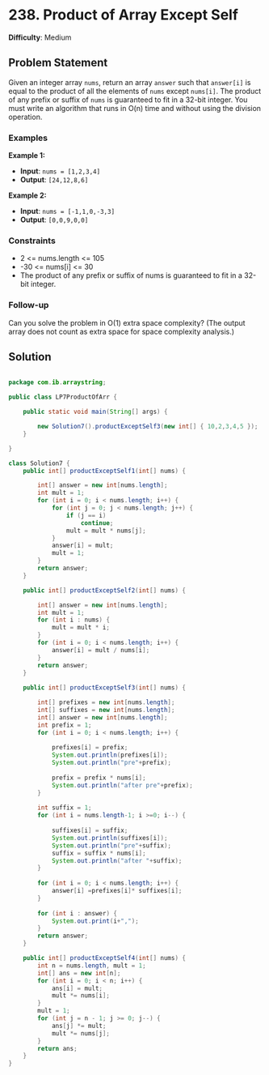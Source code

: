 # 238. Product of Array Except Self

**Difficulty**: Medium

## Problem Statement
Given an integer array `nums`, return an array `answer` such that `answer[i]` is equal to the product of all the elements of `nums` except `nums[i]`. The product of any prefix or suffix of `nums` is guaranteed to fit in a 32-bit integer. You must write an algorithm that runs in O(n) time and without using the division operation.

### Examples

**Example 1:**
- **Input**: `nums = [1,2,3,4]`
- **Output**: `[24,12,8,6]`

**Example 2:**
- **Input**: `nums = [-1,1,0,-3,3]`
- **Output**: `[0,0,9,0,0]`

### Constraints
- 2 <= nums.length <= 105
- -30 <= nums[i] <= 30
- The product of any prefix or suffix of nums is guaranteed to fit in a 32-bit integer.

### Follow-up
Can you solve the problem in O(1) extra space complexity? (The output array does not count as extra space for space complexity analysis.)

## Solution

```java

package com.ib.arraystring;

public class LP7ProductOfArr {

	public static void main(String[] args) {

		new Solution7().productExceptSelf3(new int[] { 10,2,3,4,5 });
	}

}

class Solution7 {
	public int[] productExceptSelf1(int[] nums) {

		int[] answer = new int[nums.length];
		int mult = 1;
		for (int i = 0; i < nums.length; i++) {
			for (int j = 0; j < nums.length; j++) {
				if (j == i)
					continue;
				mult = mult * nums[j];
			}
			answer[i] = mult;
			mult = 1;
		}
		return answer;
	}

	public int[] productExceptSelf2(int[] nums) {

		int[] answer = new int[nums.length];
		int mult = 1;
		for (int i : nums) {
			mult = mult * i;
		}
		for (int i = 0; i < nums.length; i++) {
			answer[i] = mult / nums[i];
		}
		return answer;
	}
	
	public int[] productExceptSelf3(int[] nums) {

		int[] prefixes = new int[nums.length];
		int[] suffixes = new int[nums.length];
		int[] answer = new int[nums.length];
		int prefix = 1;
		for (int i = 0; i < nums.length; i++) {
			
			prefixes[i] = prefix;
			System.out.println(prefixes[i]);
			System.out.println("pre"+prefix);
			
			prefix = prefix * nums[i];
			System.out.println("after pre"+prefix);
		}
		
		int suffix = 1;
		for (int i = nums.length-1; i >=0; i--) {
			
			suffixes[i] = suffix;
			System.out.println(suffixes[i]);
			System.out.println("pre"+suffix);
			suffix = suffix * nums[i];
			System.out.println("after "+suffix);
		}
		
		for (int i = 0; i < nums.length; i++) {
			answer[i] =prefixes[i]* suffixes[i];
		}
		
		for (int i : answer) {
			System.out.print(i+",");
		}
		return answer;
	}

	public int[] productExceptSelf4(int[] nums) {
		int n = nums.length, mult = 1;
		int[] ans = new int[n];
		for (int i = 0; i < n; i++) {
			ans[i] = mult;
			mult *= nums[i];
		}
		mult = 1;
		for (int j = n - 1; j >= 0; j--) {
			ans[j] *= mult;
			mult *= nums[j];
		}
		return ans;
	}
}